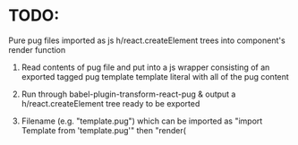 # TODO:

Pure pug files imported as js h/react.createElement trees
into component's render function

1. Read contents of pug file and put into a js wrapper
consisting of an exported tagged pug template template literal with
all of the pug content

2. Run through babel-plugin-transform-react-pug & output
a h/react.createElement tree ready to be exported

3. Filename (e.g. "template.pug") which can be imported
as "import Template from 'template.pug'"
then "render(<Template/>)"


regex for removing unescaped shit